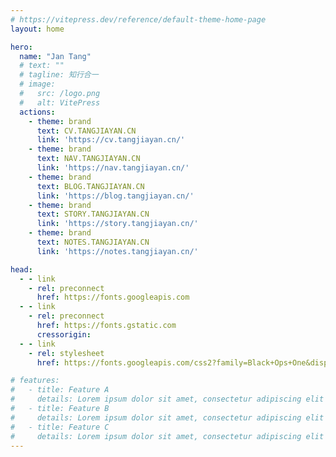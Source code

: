 ```yaml
---
# https://vitepress.dev/reference/default-theme-home-page
layout: home

hero:
  name: "Jan Tang"
  # text: ""
  # tagline: 知行合一
  # image:
  #   src: /logo.png
  #   alt: VitePress
  actions:
    - theme: brand
      text: CV.TANGJIAYAN.CN
      link: 'https://cv.tangjiayan.cn/'
    - theme: brand
      text: NAV.TANGJIAYAN.CN
      link: 'https://nav.tangjiayan.cn/'
    - theme: brand
      text: BLOG.TANGJIAYAN.CN
      link: 'https://blog.tangjiayan.cn/'
    - theme: brand
      text: STORY.TANGJIAYAN.CN
      link: 'https://story.tangjiayan.cn/'
    - theme: brand
      text: NOTES.TANGJIAYAN.CN
      link: 'https://notes.tangjiayan.cn/'

head:
  - - link
    - rel: preconnect
      href: https://fonts.googleapis.com
  - - link
    - rel: preconnect
      href: https://fonts.gstatic.com
      cressorigin:
  - - link
    - rel: stylesheet
      href: https://fonts.googleapis.com/css2?family=Black+Ops+One&display=swap

# features:
#   - title: Feature A
#     details: Lorem ipsum dolor sit amet, consectetur adipiscing elit
#   - title: Feature B
#     details: Lorem ipsum dolor sit amet, consectetur adipiscing elit
#   - title: Feature C
#     details: Lorem ipsum dolor sit amet, consectetur adipiscing elit
---
```

